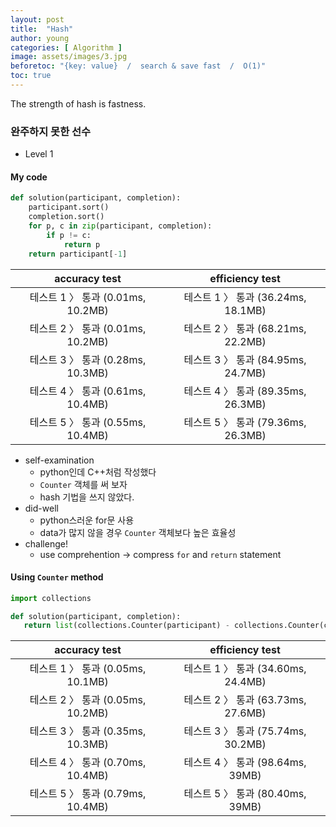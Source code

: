 ```yaml
---
layout: post
title:  "Hash"
author: young
categories: [ Algorithm ]
image: assets/images/3.jpg
beforetoc: "{key: value}  /  search & save fast  /  O(1)"
toc: true
---
```

The strength of hash is fastness.

### 완주하지 못한 선수
* Level 1

#### My code

```python
def solution(participant, completion):
    participant.sort()
    completion.sort()
    for p, c in zip(participant, completion):
        if p != c:
            return p
    return participant[-1]
```

| accuracy test | efficiency test |
|:---:|:---:|
|테스트 1 〉	통과 (0.01ms, 10.2MB)|테스트 1 〉	통과 (36.24ms, 18.1MB)|
|테스트 2 〉	통과 (0.01ms, 10.2MB)|테스트 2 〉	통과 (68.21ms, 22.2MB)|
|테스트 3 〉	통과 (0.28ms, 10.3MB)|테스트 3 〉	통과 (84.95ms, 24.7MB)|
|테스트 4 〉	통과 (0.61ms, 10.4MB)|테스트 4 〉	통과 (89.35ms, 26.3MB)|
|테스트 5 〉	통과 (0.55ms, 10.4MB)|테스트 5 〉	통과 (79.36ms, 26.3MB)|


* self-examination
  - python인데 C++처럼 작성했다
  - `Counter` 객체를 써 보자
  - hash 기법을 쓰지 않았다.
* did-well
  - python스러운 for문 사용
  - data가 많지 않을 경우 `Counter` 객체보다 높은 효율성
* challenge!
  - use comprehention → compress `for` and `return` statement


#### Using `Counter` method
 
 ```python
import collections

def solution(participant, completion):
    return list(collections.Counter(participant) - collections.Counter(completion))[0]
 ```
 
| accuracy test | efficiency test |
|:---:|:---:|
|테스트 1 〉	통과 (0.05ms, 10.1MB)|테스트 1 〉	통과 (34.60ms, 24.4MB)|
|테스트 2 〉	통과 (0.05ms, 10.2MB)|테스트 2 〉	통과 (63.73ms, 27.6MB)|
|테스트 3 〉	통과 (0.35ms, 10.3MB)|테스트 3 〉	통과 (75.74ms, 30.2MB)|
|테스트 4 〉	통과 (0.70ms, 10.4MB)|테스트 4 〉	통과 (98.64ms, 39MB)|
|테스트 5 〉	통과 (0.79ms, 10.4MB)|테스트 5 〉	통과 (80.40ms, 39MB)|
